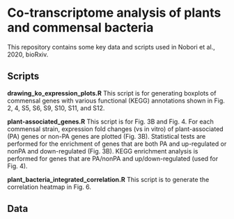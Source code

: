 # Co-transcriptome analysis of plants and commensal bacteria
This repository contains some key data and scripts used in Nobori et al., 2020, bioRxiv.

## **Scripts**
**drawing_ko_expression_plots.R**
This script is for generating boxplots of commensal genes with various functional (KEGG) annotations shown in Fig. 2, 4, S5, S6, S9, S10, S11, and S12.

**plant-associated_genes.R**
This script is for Fig. 3B and Fig. 4.
For each commensal strain, expression fold changes (vs in vitro) of plant-associated (PA) genes or non-PA genes are plotted (Fig. 3B). Statistical tests are performed for the enrichment of genes that are both PA and up-regulated or nonPA and down-regulated (Fig. 3B). KEGG enrichment analysis is performed for genes that are PA/nonPA and up/down-regulated (used for Fig. 4).

**plant_bacteria_integrated_correlation.R**
This script is to generate the correlation heatmap in Fig. 6.

## **Data**
